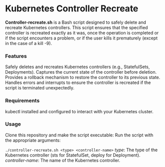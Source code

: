 # Kubernetes Controller Recreate
**Controller-recreate.sh** is a Bash script designed to safely delete and recreate Kubernetes controllers. This script ensures that the specified controller is recreated exactly as it was, once the operation is completed or if the script encounters a problem, or if the user kills it prematurely (except in the case of a kill -9).

### Features
Safely deletes and recreates Kubernetes controllers (e.g., StatefulSets, Deployments).
Captures the current state of the controller before deletion.
Provides a rollback mechanism to restore the controller to its previous state.
Handles errors and interrupts to ensure the controller is recreated if the script is terminated unexpectedly.

### Requirements
kubectl installed and configured to interact with your Kubernetes cluster.


### Usage
Clone this repository and make the script executable:
Run the script with the appropriate arguments:

` ./controller-recreate.sh <type> <controller-name> `
_type_: The type of the Kubernetes controller (sts for StatefulSet, deploy for Deployment).
_controller-name_: The name of the Kubernetes controller.
  
